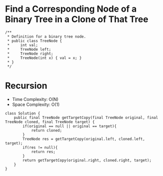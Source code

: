 # Find a Corresponding Node of a Binary Tree in a Clone of That Tree

```
/**
 * Definition for a binary tree node.
 * public class TreeNode {
 *     int val;
 *     TreeNode left;
 *     TreeNode right;
 *     TreeNode(int x) { val = x; }
 * }
 */
```

# Recursion

- Time Complexity: O(N)
- Space Complexity: O(1)

```
class Solution {
    public final TreeNode getTargetCopy(final TreeNode original, final TreeNode cloned, final TreeNode target) {
        if(original == null || original == target){
            return cloned;
        }
        TreeNode res = getTargetCopy(original.left, cloned.left, target);
        if(res != null){
            return res;
        }
        return getTargetCopy(original.right, cloned.right, target);
    }
}
```
